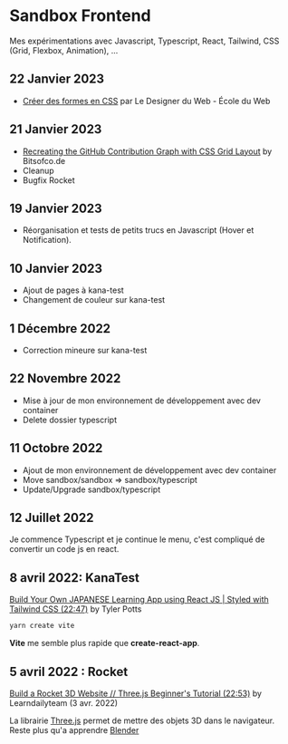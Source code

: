 # Sandbox Frontend

Mes expérimentations avec Javascript, Typescript, React, Tailwind, CSS (Grid, Flexbox, Animation), ...

## 22 Janvier 2023

- [Créer des formes en CSS](https://www.youtube.com/watch?v=PkI435SjMcI) par Le Designer du Web - École du Web

## 21 Janvier 2023

- [Recreating the GitHub Contribution Graph with CSS Grid Layout](https://bitsofco.de/github-contribution-graph-css-grid) by Bitsofco.de
- Cleanup
- Bugfix Rocket

## 19 Janvier 2023

- Réorganisation et tests de petits trucs en Javascript (Hover et Notification).

## 10 Janvier 2023

- Ajout de pages à kana-test
- Changement de couleur sur kana-test

## 1 Décembre 2022

- Correction mineure sur kana-test

## 22 Novembre 2022

- Mise à jour de mon environnement de développement avec dev container
- Delete dossier typescript

## 11 Octobre 2022

- Ajout de mon environnement de développement avec dev container
- Move sandbox/sandbox => sandbox/typescript
- Update/Upgrade sandbox/typescript

## 12 Juillet 2022

Je commence Typescript et je continue le menu, c'est compliqué de convertir un code js en react.

## 8 avril 2022: KanaTest

[Build Your Own JAPANESE Learning App using React JS | Styled with Tailwind CSS (22:47)](https://www.youtube.com/watch?v=fM3qHaQrRHU) by Tyler Potts

```sh
yarn create vite
```

**Vite** me semble plus rapide que **create-react-app**.

## 5 avril 2022 : Rocket

[Build a Rocket 3D Website // Three.js Beginner's Tutorial (22:53)](https://www.youtube.com/watch?v=muVjaCjYSGU) by Learndailyteam (3 avr. 2022)

La librairie [Three.js](https://threejs.org/) permet de mettre des objets 3D dans le navigateur. Reste plus qu'a apprendre [Blender](/Blender/README.md)
